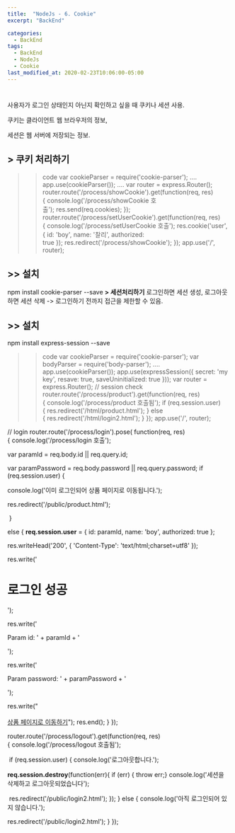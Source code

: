 ```yaml
---
title:  "NodeJs - 6. Cookie"
excerpt: "BackEnd"

categories:
  - BackEnd
tags:
  - BackEnd
  - NodeJs
  - Cookie
last_modified_at: 2020-02-23T10:06:00-05:00
---
```

# 
사용자가 로그인 상태인지 아닌지 확인하고 싶을 때 쿠키나 세션 사용.

쿠키는 클라이언트 웹 브라우저의 정보,

세션은 웹 서버에 저장되는 정보.

## **> 쿠키 처리하기**

>> code
var cookieParser = require('cookie-parser');
....
app.use(cookieParser());
....
var router = express.Router();
router.route('/process/showCookie').get(function(req, res){ console.log('/process/showCookie 호출'); res.send(req.cookies);
});
router.route('/process/setUserCookie').get(function(req, res){ console.log('/process/setUserCookie 호출'); res.cookie('user', { id: 'boy', name: '찰리', authorized: true }); res.redirect('/process/showCookie');
});
app.use('/', router);

## >> 설치

npm install cookie-parser --save
**> 세션처리하기**
로그인하면 세션 생성, 로그아웃하면 세션 삭제 -> 로그인하기 전까지 접근을 제한할 수 있음.

## >> 설치

npm install express-session --save

>> code
var cookieParser = require('cookie-parser');
var bodyParser = require('body-parser');
....
app.use(cookieParser());
app.use(expressSession({ secret: 'my key', resave: true, saveUninitialized: true
}));
var router = express.Router();
// session check
router.route('/process/product').get(function(req, res) { console.log('/process/product 호출됨'); if (req.session.user) { res.redirect('/html/product.html'); } else { res.redirect('/html/login2.html'); }
});
app.use('/', router);

// login
router.route('/process/login').pose( function(req, res) { console.log('/process/login 호출'); 

var paramId = req.body.id || req.query.id; 

var paramPassword = req.body.password || req.query.password; if (req.session.user) { 

console.log('이미 로그인되어 상품 페이지로 이동됩니다.'); 

res.redirect('/public/product.html');

 } 

else { **req.session.user** = { id: paramId, name: 'boy', authorized: true }; 

res.writeHead('200', { 'Content-Type': 'text/html;charset=utf8' }); 

res.write('<h1>로그인 성공</h1>'); 

res.write('<div><p>Param id: ' + paramId + '</p></div>'); 

res.write('<div><p>Param password: ' + paramPassword + '</p></div>'); 

res.write("<br><br> <a href='/process/product'>상품 페이지로 이동하기</a>"); res.end(); }
});

router.route('/process/logout').get(function(req, res) { console.log('/process/logout 호출됨');

 if (req.session.user) { console.log('로그아웃합니다.'); 

**req.session.destroy**(function(err){ if (err) { throw err;} console.log('세션을 삭제하고 로그아웃되었습니다');

 res.redirect('/public/login2.html'); }); } else { console.log('아직 로그인되어 있지 않습니다.'); 

res.redirect('/public/login2.html'); }
});